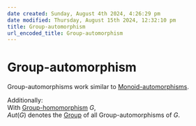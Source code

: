 ```yaml
---  
date created: Sunday, August 4th 2024, 4:26:29 pm  
date modified: Thursday, August 15th 2024, 12:32:10 pm  
title: Group-automorphism  
url_encoded_title: Group-automorphism  
---  
```

# Group-automorphism  
Group-automorphisms work similar to [Monoid-automorphisms](../../Monoids/Morphisms/Automorphism.md).  
  
Additionally:  
With [Group-homomorphism](./Group-homomorphism.md) $G$,  
$Aut(G)$ denotes the [Group](../Group.md) of all Group-automorphisms of $G$.